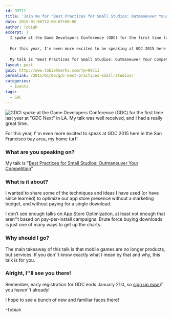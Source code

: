 ```yaml
---
id: 99711
title: 'Join me for "Best Practices for Small Studios: Outmaneuver Your Competition" at GDC 2015'
date: 2015-01-06T12:00:07+00:00
author: Tobiah
excerpt: |
  I spoke at the Game Developers Conference (GDC) for the first time last year at "GDC Next" in LA. My talk was well received, and I had a really great time.
  
  For this year, I'm even more excited to be speaking at GDC 2015 here in the San Francisco bay area, my home turf!
  
  My talk is "Best Practices for Small Studios: Outmaneuver Your Competition". Want to know more about it? Click through to find out!
layout: post
guid: http://www.tobiahmarks.com/?p=99711
permalink: /2015/01/06/gdc-best-practices-small-studios/
categories:
  - Events
tags:
  - GDC
---
```

<img class="alignright wp-image-99741 size-medium" src="/assets/2015/01/gdc_logo1-300x104.jpg?resize=300%2C104" alt="GDC" width="300" height="104" srcset="/assets/2015/01/gdc_logo1.jpg?resize=300%2C104 300w, /assets/2015/01/gdc_logo1.jpg?w=646 646w" sizes="(max-width: 300px) 100vw, 300px" data-recalc-dims="1" />I spoke at the Game Developers Conference (GDC) for the first time last year at "GDC Next" in LA. My talk was well received, and I had a really great time.

For this year, I''m even more excited to speak at GDC 2015 here in the San Francisco bay area, my home turf!

### What are you speaking on?

My talk is "<a href="http://schedule.gdconf.com/session/best-practices-for-small-studios-outmaneuver-your-competition" target="_blank">Best Practices for Small Studios: Outmaneuver Your Competition</a>"

### What is it about?

I wanted to share some of the techniques and ideas I have used (or have since learned) to optimize our app store presence without a marketing budget, and without paying for a single download.

I don’t see enough talks on App Store Optimization, at least not enough that aren''t based on pay-per-install campaigns. Brute force buying downloads is just one of many ways to get up the charts.

### Why should I go?

The main takeaway of this talk is that mobile games are no longer products, but services. If you don''t know exactly what I mean by that and why, this talk is for you.

### Alright, I''ll see you there!

Remember, early registration for GDC ends January 21st, so <a href="http://www.gdconf.com/" target="_blank">sign up now </a>if you haven''t already!

I hope to see a bunch of new and familiar faces there!

-Tobiah